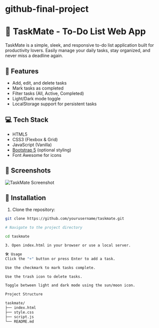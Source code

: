 # github-final-project
# 📝 TaskMate - To-Do List Web App

TaskMate is a simple, sleek, and responsive to-do list application built for productivity lovers. Easily manage your daily tasks, stay organized, and never miss a deadline again.

## 🚀 Features

- Add, edit, and delete tasks
- Mark tasks as completed
- Filter tasks (All, Active, Completed)
- Light/Dark mode toggle
- LocalStorage support for persistent tasks

## 💻 Tech Stack

- HTML5
- CSS3 (Flexbox & Grid)
- JavaScript (Vanilla)
- [Bootstrap 5](https://getbootstrap.com/) (optional styling)
- Font Awesome for icons

## 📸 Screenshots

![TaskMate Screenshot](https://via.placeholder.com/800x400)

## 🔧 Installation

1. Clone the repository:

```bash
git clone https://github.com/yourusername/taskmate.git

# Navigate to the project directory

cd taskmate

3. Open index.html in your browser or use a local server.

🛠 Usage
Click the "+" button or press Enter to add a task.

Use the checkmark to mark tasks complete.

Use the trash icon to delete tasks.

Toggle between light and dark mode using the sun/moon icon.

Project Structure

taskmate/
├── index.html
├── style.css
├── script.js
└── README.md

